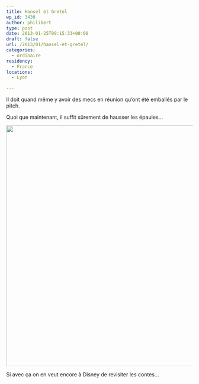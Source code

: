 ```yaml
---
title: Hansel et Gretel
wp_id: 3430
author: philibert
type: post
date: 2013-01-25T09:15:33+00:00
draft: false
url: /2013/01/hansel-et-gretel/
categories:
  - ordinaire
residency:
  - France
locations:
  - Lyon

---
```

Il doit quand même y avoir des mecs en réunion qu&rsquo;ont été emballés par le pitch.

Quoi que maintenant, il suffit sûrement de hausser les épaules&#8230;

<div class="wp-caption alignnone" style="max-width: 980px">
  <img title="Hansel and Gretel Witch Hungers" src="https://www.entertainmentwallpaper.com/images/desktops/movie/hansel-and-gretel-witch-hunters03.jpg" alt="" width="980" height="652" />
  
  <p class="wp-caption-text">
    Si avec ça on en veut encore à Disney de revisiter les contes&#8230;
  </p>
</div>

&nbsp;